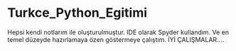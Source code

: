 # Turkce_Python_Egitimi
Hepsi kendi notlarım ile oluşturulmuştur. 
IDE olarak Spyder kullandım. Ve en temel düzeyde hazırlamaya özen göstermeye çalıştım.
İYİ ÇALIŞMALAR....
